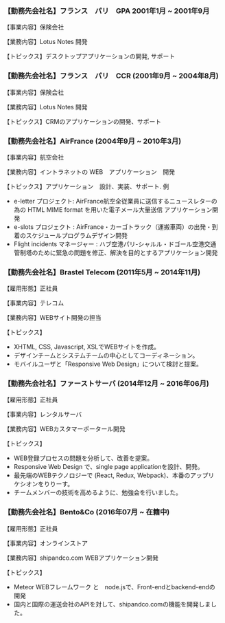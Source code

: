 ### 【勤務先会社名】フランス　パリ　GPA 2001年1月 ~ 2001年9月

【事業内容】保険会社

【業務内容】Lotus Notes 開発

【トピックス】デスクトップアプリケーションの開発, サポート

### 【勤務先会社名】フランス　パリ　CCR (2001年9月 ~ 2004年8月)

【事業内容】保険会社

【業務内容】Lotus Notes 開発

【トピックス】CRMのアプリケーションの開発、サポート

### 【勤務先会社名】AirFrance (2004年9月 ~ 2010年3月)

【事業内容】航空会社

【業務内容】イントラネットの WEB　アプリケーション　開発

【トピックス】アプリケーション　設計、実装、サポート. 例

* e-letter プロジェクト: AirFrance航空全従業員に送信するニュースレターの為の HTML MIME format を用いた電子メール大量送信 アプリケーション開発
* e-slots プロジェクト : AirFrance・カーゴトラック（運搬車両）の出発・到着のスケジュールプログラムデザイン開発
* Flight incidents マネージャー : ハブ空港パリ-シャルル・ドゴール空港交通管制塔のために緊急の問題を修正、解決を目的とするアプリケーション開発

### 【勤務先会社名】Brastel Telecom (2011年5月 ~ 2014年11月)

【雇用形態】正社員

【事業内容】テレコム

【業務内容】WEBサイト開発の担当

【トピックス】

* XHTML, CSS, Javascript, XSLでWEBサイトを作成。
* デザインチームとシステムチームの中心としてコーディネーション。
* モバイルユーザと「Responsive Web Design」について検討と提案。

### 【勤務先会社名】ファーストサーバ (2014年12月 ~ 2016年06月)

【雇用形態】正社員

【事業内容】レンタルサーバ

【業務内容】WEBカスタマーポータール開発

【トピックス】

* WEB登録プロセスの問題を分析して、改善を提案。
* Responsive Web Design で、single page applicationを設計、開発。
* 最先端のWEBテクノロジーで (React, Redux, Webpack)、本番のアップリケシオンをりりーす。
* チームメンバーの技術を高めるように、勉強会を行いました。

### 【勤務先会社名】Bento&Co (2016年07月 ~ 在籍中)

【雇用形態】正社員

【事業内容】オンラインストア

【業務内容】shipandco.com WEBアプリケーション開発

【トピックス】

* Meteor WEBフレームワーク と　node.jsで、Front-endとbackend-endの開発
* 国内と国際の運送会社のAPIを対して、shipandco.comの機能を開発しました。
